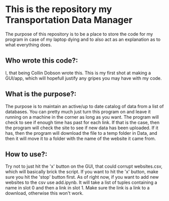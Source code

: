 # This is the repository my Transportation Data Manager
The purpose of this repository is to be a place to store the code for my program in case of my laptop dying and to also act as an explanation as to what everything does.

## Who wrote this code?:
I, that being Collin Dobson wrote this. This is my first shot at making a GUI/app, which will hopefull justify any gripes you may have with my code. 

## What is the purpose?:
The purpose is to maintain an active/up to date catalog of data from a list of databases. You can pretty much just turn this program on and leave it running on a machine in the corner as long as you want. The program will check to see if enough time has past for each link. If that is the case, then the program will check the site to see if new data has been uploaded. If it has, then the program will download the file to a temp folder in Data, and then it will move it to a folder with the name of the website it came from. 

## How to use?:
Try not to just hit the 'x' button on the GUI, that could corrupt websites.csv, which will basically brick the script. If you want to hit the 'x' button, make sure you hit the 'stop' button first. As of right now, if you want to add new websites to the csv use add.ipynb. It will take a list of tuples containing a name in slot 0 and then a link in slot 1. Make sure the link is a link to a download, otherwise this won't work.
